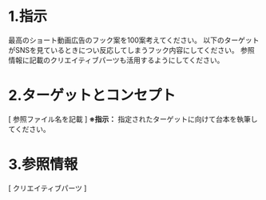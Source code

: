 # 1.指示
最高のショート動画広告のフック案を100案考えてください。
以下のターゲットがSNSを見ているときについ反応してしまうフック内容にしてください。
参照情報に記載のクリエイティブパーツも活用するようにしてください。

# 2.ターゲットとコンセプト

[ 参照ファイル名を記載 ]
**※指示：** 指定されたターゲットに向けて台本を執筆してください。

# 3.参照情報

[ クリエイティブパーツ ]